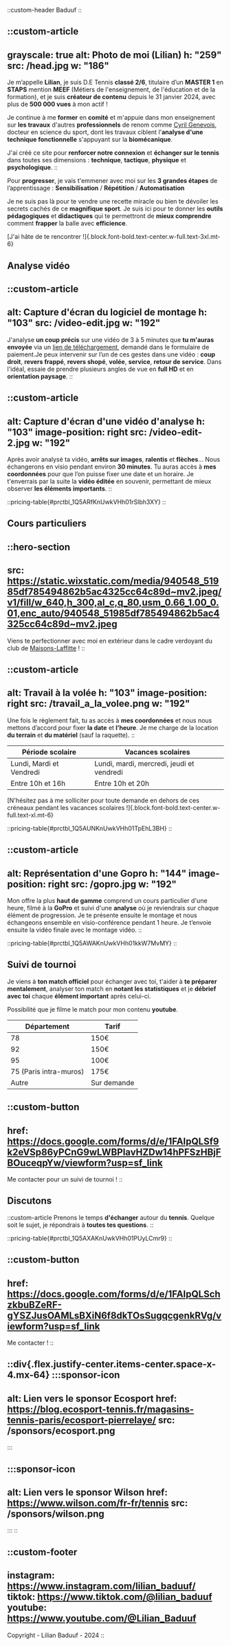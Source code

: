::custom-header
Baduuf
::

::custom-article
---
grayscale: true
alt: Photo de moi (Lilian)
h: "259"
src: /head.jpg
w: "186"
---
Je m’appelle **Lilian**, je suis D.E Tennis **classé 2/6**, titulaire d’un **MASTER 1** en **STAPS** mention **MEEF** (Métiers de l'enseignement, de l'éducation et de la formation), et je suis **créateur de contenu** depuis le 31 janvier 2024, avec plus de **500 000 vues** à mon actif !

Je continue à me **former** en **comité** et m'appuie dans mon enseignement sur **les travaux** d'autres **professionnels** de renom comme [Cyril Genevois](https://cyril-genevois.learnworlds.com/), docteur en science du sport, dont les travaux ciblent l'**analyse d'une technique fonctionnelle** s'appuyant sur la **biomécanique**.

J'ai créé ce site pour **renforcer notre connexion** et **échanger sur le tennis** dans toutes ses dimensions : **technique**, **tactique**, **physique** et **psychologique**.
::

Pour **progresser**, je vais t'emmener avec moi sur les **3 grandes étapes** de l’apprentissage : **Sensibilisation** / **Répétition** / **Automatisation**

Je ne suis pas là pour te vendre une recette miracle ou bien te dévoiler les secrets cachés de ce **magnifique sport**. Je suis ici pour te donner les **outils pédagogiques** et **didactiques** qui te permettront de **mieux comprendre** comment **frapper** la balle avec **efficience**.

[J'ai hâte de te rencontrer !]{.block.font-bold.text-center.w-full.text-3xl.mt-6}

## Analyse vidéo

::custom-article
---
alt: Capture d'écran du logiciel de montage
h: "103"
src: /video-edit.jpg
w: "192"
---
J'analyse **un coup précis** sur une vidéo de 3 à 5 minutes que **tu m'auras envoyée** via un [lien de téléchargement](https://www.swisstransfer.com/fr-fr), demandé dans le formulaire de paiement.Je peux intervenir sur l’un de ces gestes dans une vidéo : **coup droit**, **revers frappé**, **revers shopé**, **volée**, **service**, **retour de service**.
Dans l'idéal, essaie de prendre plusieurs angles de vue en **full HD** et en **orientation paysage**.
::

::custom-article
---
alt: Capture d'écran d'une vidéo d'analyse
h: "103"
image-position: right
src: /video-edit-2.jpg
w: "192"
---
Après avoir analysé ta vidéo, **arrêts sur images**, **ralentis** et **flèches**... Nous échangerons en visio pendant environ **30 minutes**. Tu auras accès à **mes coordonnées** pour que l’on puisse fixer une date et un horaire.
Je t'enverrais par la suite la **vidéo éditée** en souvenir, permettant de mieux observer **les éléments importants**.
::

::pricing-table{#prctbl_1Q5ARfKnUwkVHh01rSlbh3XY}
::

## Cours particuliers

::hero-section
---
src: https://static.wixstatic.com/media/940548_51985df785494862b5ac4325cc64c89d~mv2.jpeg/v1/fill/w_640,h_300,al_c,q_80,usm_0.66_1.00_0.01,enc_auto/940548_51985df785494862b5ac4325cc64c89d~mv2.jpeg
---
Viens te perfectionner avec moi en extérieur dans le cadre verdoyant du club de [Maisons-Laffitte](https://g.co/kgs/fbDrgqM) !
::

::custom-article
---
alt: Travail à la volée
h: "103"
image-position: right
src: /travail_a_la_volee.png
w: "192"
---
Une fois le règlement fait, tu as accès à **mes coordonnées** et nous nous mettons d’accord pour fixer **la date** et **l’heure**. Je me charge de la location **du terrain** et **du matériel** (sauf la raquette).
::

| Période scolaire         | Vacances scolaires                        |
| ------------------------ | ----------------------------------------- |
| Lundi, Mardi et Vendredi | Lundi, mardi, mercredi, jeudi et vendredi |
| Entre 10h et 16h         | Entre 10h et 20h                          |

[N'hésitez pas à me solliciter pour toute demande en dehors de ces créneaux pendant les vacances scolaires !]{.block.font-bold.text-center.w-full.text-xl.mt-6}

::pricing-table{#prctbl_1Q5AUNKnUwkVHh01TpEhL3BH}
::

::custom-article
---
alt: Représentation d'une Gopro
h: "144"
image-position: right
src: /gopro.jpg
w: "192"
---
Mon offre la plus **haut de gamme** comprend un cours particulier d'une heure, filmé à la **GoPro** et suivi d'une **analyse** où je reviendrais sur chaque élément de progression. Je te présente ensuite le montage et nous échangeons ensemble en visio-conférence pendant 1 heure. Je t’envoie ensuite la vidéo finale avec le montage vidéo.
::

::pricing-table{#prctbl_1Q5AWAKnUwkVHh01kkW7MvMY}
::

## Suivi de tournoi

Je viens à **ton match officiel** pour échanger avec toi, t'aider à **te préparer mentalement**, analyser ton match en **notant les statistiques** et je **débrief avec toi** chaque **élément important** après celui-ci.

Possibilité que je filme le match pour mon contenu **youtube**.

| Département            | Tarif       |
| ---------------------- | ----------- |
| 78                     | 150€        |
| 92                     | 150€        |
| 95                     | 100€        |
| 75 (Paris intra-muros) | 175€        |
| Autre                  | Sur demande |

::custom-button
---
href: https://docs.google.com/forms/d/e/1FAIpQLSf9k2eVSp86yPCnG9wLWBPlavHZDw14hPFSzHBjFBOuceqpYw/viewform?usp=sf_link
---
Me contacter pour un suivi de tournoi !
::

## Discutons

::custom-article
Prenons le temps **d'échanger** autour du **tennis**. Quelque soit le sujet, je répondrais à **toutes tes questions**.
::

::pricing-table{#prctbl_1Q5AXAKnUwkVHh01PUyLCmr9}
::

::custom-button
---
href: https://docs.google.com/forms/d/e/1FAIpQLSchzkbuBZeRF-gYSZJusOAMLsBXiN6f8dkTOsSugqcgenkRVg/viewform?usp=sf_link
---
Me contacter !
::

::div{.flex.justify-center.items-center.space-x-4.mx-64}
  :::sponsor-icon
  ---
  alt: Lien vers le sponsor Ecosport
  href: https://blog.ecosport-tennis.fr/magasins-tennis-paris/ecosport-pierrelaye/
  src: /sponsors/ecosport.png
  ---
  :::

  :::sponsor-icon
  ---
  alt: Lien vers le sponsor Wilson
  href: https://www.wilson.com/fr-fr/tennis
  src: /sponsors/wilson.png
  ---
  :::
::

::custom-footer
---
instagram: https://www.instagram.com/lilian_baduuf/
tiktok: https://www.tiktok.com/@lilian_baduuf
youtube: https://www.youtube.com/@Lilian_Baduuf
---
Copyright - Lilian Baduuf - 2024
::
